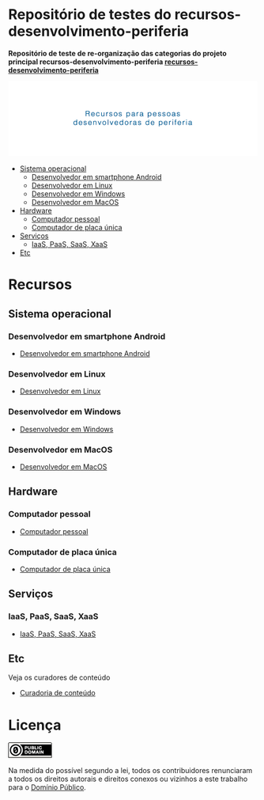 # Repositório de testes do recursos-desenvolvimento-periferia
**Repositório de teste de re-organização das categorias do projeto principal recursos-desenvolvimento-periferia [recursos-desenvolvimento-periferia](https://github.com/fititnt/recursos-desenvolvimento-periferia)**

[![Banner: Organizations related to Ethics of Autonomous and Intelligent Systems (A/IS)](imagens/banner.png)](https://fititnt.github.io/recursos-desenvolvimento-periferia-APENAS-TESTES/)


<!-- TOC depthFrom:2 depthTo:5 -->

- [Sistema operacional](#sistema-operacional)
    - [Desenvolvedor em smartphone Android](#desenvolvedor-em-smartphone-android)
    - [Desenvolvedor em Linux](#desenvolvedor-em-linux)
    - [Desenvolvedor em Windows](#desenvolvedor-em-windows)
    - [Desenvolvedor em MacOS](#desenvolvedor-em-macos)
- [Hardware](#hardware)
    - [Computador pessoal](#computador-pessoal)
    - [Computador de placa única](#computador-de-placa-única)
- [Serviços](#serviços)
    - [IaaS, PaaS, SaaS, XaaS](#iaas-paas-saas-xaas)
- [Etc](#etc)

<!-- /TOC -->

# Recursos

## Sistema operacional
### Desenvolvedor em smartphone Android
- [Desenvolvedor em smartphone Android](android/index.md)

### Desenvolvedor em Linux
- [Desenvolvedor em Linux](linux/README.md)

### Desenvolvedor em Windows
- [Desenvolvedor em Windows](windows/README.md)

### Desenvolvedor em MacOS
- [Desenvolvedor em MacOS](windows/README.md)

## Hardware
### Computador pessoal
- [Computador pessoal](pc/README.md)

### Computador de placa única
- [Computador de placa única](sbc/README.md)

## Serviços
### IaaS, PaaS, SaaS, XaaS

- [IaaS, PaaS, SaaS, XaaS](xaas/README.md)

## Etc

Veja os curadores de conteúdo
- [Curadoria de conteúdo](curators/README.md)


# Licença

[![Domínio Público](imagens/dominio-publico.png)](UNLICENSE)

Na medida do possível segundo a lei, todos os contribuidores renunciaram a
todos os direitos autorais e direitos conexos ou vizinhos a este
trabalho para o [Domínio Público](UNLICENSE).